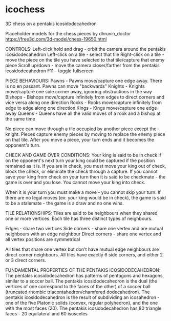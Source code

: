 # icochess
3D chess on a pentakis icosidodecahedron

Placeholder models for the chess pieces by dhruvin_doctor
https://free3d.com/3d-model/chess-19650.html

CONTROLS:
Left-click hold and drag - 	orbit the camera around the pentakis icosidodecahedron
Left-click on a tile - 		select that tile
Right-click on a tile - 	move the piece on the tile you have selected to that tile/capture that enemy piece
Scroll up/down -			move the camera closer/farther from the pentakis icosidodecahedron
F11 -						toggle fullscreen

PIECE BEHAVIOURS:
Pawns -			Pawns move/capture one edge away. There is no en passant. Pawns can move "backwards"
Knights -		Knights move/capture one side corner away, ignoring obstructions in the way
Bishops -		Bishops move/capture infinitely from edges to direct corners and vice versa along one direction
Rooks -			Rooks move/capture infinitely from edge to edge along one direction
Kings - 		Kings move/capture one edge away
Queens -		Queens have all the valid moves of a rook and a bishop at the same time

No piece can move through a tile occupied by another piece except the knight.
Pieces capture enemy pieces by moving to replace the enemy piece on that tile.
After you move a piece, your turn ends and it becomes the opponent's turn.

CHECK AND GAME OVER CONDITIONS:
Your king is said to be in check if on the opponent's next turn your king could be captured if the position remained as it is.
If you are in check, you must move your king out of check, block the check, or eliminate the check through a capture.
If you cannot save your king from check on your turn then it is said to be checkmate - the game is over and you lose.
You cannot move your king into check.

When it is your turn you must make a move - you cannot skip your turn.
If there are no legal moves (ex: your king would be in check), the game is said to be a stalemate - the game is a draw and no one wins.

TILE RELATIONSHIPS:
Tiles are said to be neighbours when they shared one or more vertices.
Each tile has three distinct types of neighbours.

Edges -				share two vertices
Side corners - 		share one vertex and are mutual neighbours with an edge neighbour
Direct corners -	share one vertex and all vertex positions are symmetrical

All tiles that share one vertex but don't have mutual edge neighbours are direct corner neighbours.
All tiles have exactly 6 side corners, and either 2 or 3 direct corners.

FUNDAMENTAL PROPERTIES OF THE PENTAKIS ICOSIDODECAHEDRON:
The pentakis icosidodecahedron has patterns of pentagons and hexagons, similar to a soccer ball.
The pentakis icosidodecahedron is the dual (the vertices of one correspond to the faces of the other) of a soccer ball (truncated rhombic triacontahedron/chamfered dodecahedron).
The pentakis icosidodecahedron is the result of subdividing an icosahedron - one of the five Platonic solids (convex, regular polyhedron), and the one with the most faces (20).
The pentakis icosidodecahedron has 80 triangle faces - 20 equilateral and 60 isosceles